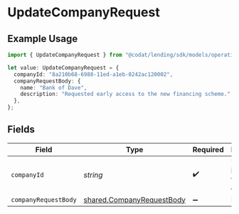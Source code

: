 # UpdateCompanyRequest

## Example Usage

```typescript
import { UpdateCompanyRequest } from "@codat/lending/sdk/models/operations";

let value: UpdateCompanyRequest = {
  companyId: "8a210b68-6988-11ed-a1eb-0242ac120002",
  companyRequestBody: {
    name: "Bank of Dave",
    description: "Requested early access to the new financing scheme.",
  },
};
```

## Fields

| Field                                                                         | Type                                                                          | Required                                                                      | Description                                                                   | Example                                                                       |
| ----------------------------------------------------------------------------- | ----------------------------------------------------------------------------- | ----------------------------------------------------------------------------- | ----------------------------------------------------------------------------- | ----------------------------------------------------------------------------- |
| `companyId`                                                                   | *string*                                                                      | :heavy_check_mark:                                                            | Unique identifier for a company.                                              | 8a210b68-6988-11ed-a1eb-0242ac120002                                          |
| `companyRequestBody`                                                          | [shared.CompanyRequestBody](../../../sdk/models/shared/companyrequestbody.md) | :heavy_minus_sign:                                                            | N/A                                                                           |                                                                               |